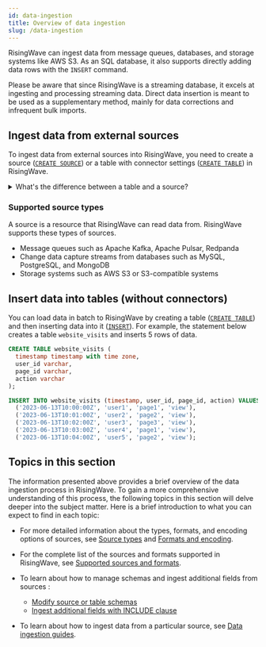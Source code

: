 ```yaml
---
id: data-ingestion
title: Overview of data ingestion
slug: /data-ingestion
---
```

<head>
  <link rel="canonical" href="https://docs.risingwave.com/docs/current/data-ingestion/" />
</head>

RisingWave can ingest data from message queues, databases, and storage systems like AWS S3. As an SQL database, it also supports directly adding data rows with the  `INSERT` command.

Please be aware that since RisingWave is a streaming database, it excels at ingesting and processing streaming data. Direct data insertion is meant to be used as a supplementary method, mainly for data corrections and infrequent bulk imports.

## Ingest data from external sources

To ingest data from external sources into RisingWave, you need to create a source ([`CREATE SOURCE`](/sql/commands/sql-create-source.md)) or a table with connector settings ([`CREATE TABLE`](/sql/commands/sql-create-table.md)) in RisingWave.

<details>
  <summary>What's the difference between a table and a source?</summary>
  <div>
    <div>The table below shows the main differences between a table and a source in RisingWave.</div>
<br/>

| Functionalities | Table | Source |
| ----------------| ----- | ------ |
| Data is persisted in RisingWave    | yes       | no |
| Primary keys can be defined  | yes        | no |
| Append-only data | yes        | yes |
| Upsert data   | yes, but a primary key needs to be defined       | no |
<br/>

<div>As shown above, a key distinction between the two is that a table persists the ingested raw data, whereas a source does not. For example, let's consider the upstream input of 5 records: `AA`, `BB`, `CC`, `DD`, and `EE`. If a table is used, these 5 records will be persisted in RisingWave. However, if a source is used, these records will not be persisted. </div>
<br/>
<div>One advantage of using a table is that you can performa ad-hoc queries against the ingested raw data. </div>
<br/>

<div>Another advantage of using a table is the ability to consume data changes. If the upstream system deletes or updates a record, this operation will be consumed by RisingWave, thereby modifying the results of the stream computation. On the other hand, a source only supports appending records and cannot handle data changes. Besides, to allow a table to accept data changes, a primary key must be specified on the table.</div>

<br/>
<div>Apart from the above differences, here are a few points worth noting about a table:</div>
<br/>
<div></div>

- With a `CREATE TABLE` statement, the corresponding table will be immediately created and populated with data.
- When a materialized view is defined based on the existing table, RisingWave will start reading data from the table and perform streaming computation.
- RisingWave's batch processing engine supports direct batch reading of the table. Users can issue ad-hoc queries against the data within the table.

And here are the points worth noting about a source:

- With a `CREATE SOURCE` statement, no physical objects are created, and data is not immediately read from the source.
- Data from the source is only read when a user creates materialized views or sinks on that source.

Regardless of whether data is persisted in RisingWave, you can create materialized views to transform or analyze them.
  </div>
</details>

### Supported source types

A source is a resource that RisingWave can read data from. RisingWave supports these types of sources.

- Message queues such as Apache Kafka, Apache Pulsar, Redpanda
- Change data capture streams from databases such as MySQL, PostgreSQL, and MongoDB
- Storage systems such as AWS S3 or S3-compatible systems



## Insert data into tables (without connectors)

You can load data in batch to RisingWave by creating a table ([`CREATE TABLE`](/sql/commands/sql-create-table.md)) and then inserting data into it ([`INSERT`](/sql/commands/sql-insert.md)). For example, the statement below creates a table `website_visits` and inserts 5 rows of data.


```sql
CREATE TABLE website_visits (
  timestamp timestamp with time zone,
  user_id varchar,
  page_id varchar,
  action varchar
);

INSERT INTO website_visits (timestamp, user_id, page_id, action) VALUES
  ('2023-06-13T10:00:00Z', 'user1', 'page1', 'view'),
  ('2023-06-13T10:01:00Z', 'user2', 'page2', 'view'),
  ('2023-06-13T10:02:00Z', 'user3', 'page3', 'view'),
  ('2023-06-13T10:03:00Z', 'user4', 'page1', 'view'),
  ('2023-06-13T10:04:00Z', 'user5', 'page2', 'view');
```


## Topics in this section

The information presented above provides a brief overview of the data ingestion process in RisingWave. To gain a more comprehensive understanding of this process, the following topics in this section will delve deeper into the subject matter. Here is a brief introduction to what you can expect to find in each topic:

- For more detailed information about the types, formats, and encoding options of sources, see [Source types](/ingest/source-types.md) and [Formats and encoding](/ingest/formats-and-encoding.md).

- For the complete list of the sources and formats supported in RisingWave, see [Supported sources and formats](/ingest/supported-sources-and-formats.md).

- To learn about how to manage schemas and ingest additional fields from sources :

  - [Modify source or table schemas](/ingest/modify-schemas.md)
  - [Ingest additional fields with INCLUDE clause](/ingest/include-clause.md)

- To learn about how to ingest data from a particular source, see [Data ingestion guides](/docs/current/sources). 